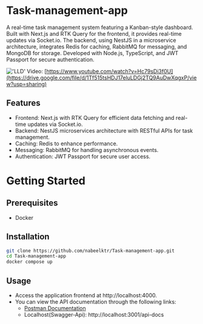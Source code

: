 # Task-management-app

A real-time task management system featuring a Kanban-style dashboard. Built with Next.js and RTK Query for the frontend, it provides real-time updates via Socket.io. The backend, using NestJS in a microservice architecture, integrates Redis for caching, RabbitMQ for messaging, and MongoDB for storage. Developed with Node.js, TypeScript, and JWT Passport for secure authentication.

!['LLD'](https://drive.google.com/uc?export=view&id=10PdC2AleUeQhskpcEfGHDfsfRMU_fjm6)
Video: [https://www.youtube.com/watch?v=Hc79sDi3f0U](https://drive.google.com/file/d/1Tf515tsHDJ17eluLDGj2TQ9AuDwXqgxP/view?usp=sharing)
## Features

- Frontend: Next.js with RTK Query for efficient data fetching and real-time updates via Socket.io.
- Backend: NestJS microservices architecture with RESTful APIs for task management.
- Caching: Redis to enhance performance.
- Messaging: RabbitMQ for handling asynchronous events.
- Authentication: JWT Passport for secure user access.

# Getting Started

## Prerequisites
- Docker
## Installation

```bash
git clone https://github.com/nabeelktr/Task-management-app.git
cd Task-management-app
docker compose up
```

## Usage
- Access the application frontend at http://localhost:4000.
- You can view the API documentation through the following links:
    - [Postman Documentation](https://documenter.getpostman.com/view/36135082/2sA3kUG2hM)
    - Localhost(Swagger-Api): http://localhost:3001/api-docs


